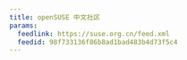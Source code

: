 ```yaml
---
title: openSUSE 中文社区
params:
  feedlink: https://suse.org.cn/feed.xml
  feedid: 98f733136f86b8ad1bad483b4d73f5c4
---
```

